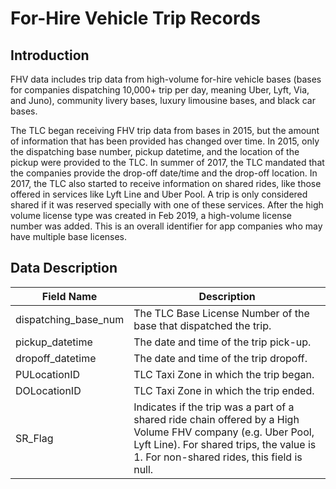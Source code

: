 # For-Hire Vehicle Trip Records

## Introduction

FHV data includes trip data from high-volume for-hire vehicle bases (bases for companies dispatching 10,000+ trip per day, meaning Uber, Lyft, Via, and Juno), community livery bases, luxury limousine bases, and black car bases.

The TLC began receiving FHV trip data from bases in 2015, but the amount of information that has been provided has changed over time. In 2015, only the dispatching base number, pickup datetime, and the location of the pickup were provided to the TLC. In summer of 2017, the TLC mandated that the companies provide the drop-off date/time and the drop-off location. In 2017, the TLC also started to receive information on shared rides, like those offered in services like Lyft Line and Uber Pool. A trip is only considered shared if it was reserved specially with one of these services. After the high volume license type was created in Feb 2019, a high-volume license number was added. This is an overall identifier for app companies who may have multiple base licenses.

## Data Description

Field Name            | Description
----------------------|-------------------------------------------------
dispatching_base_num  | The TLC Base License Number of the base that dispatched the trip.
pickup_datetime       | The date and time of the trip pick-up.
dropoff_datetime      | The date and time of the trip dropoff.
PULocationID          | TLC Taxi Zone in which the trip began.
DOLocationID          | TLC Taxi Zone in which the trip ended.
SR_Flag               | Indicates if the trip was a part of a shared ride chain offered by a High Volume FHV company (e.g. Uber Pool, Lyft Line). For shared trips, the value is 1. For non-shared rides, this field is null.

